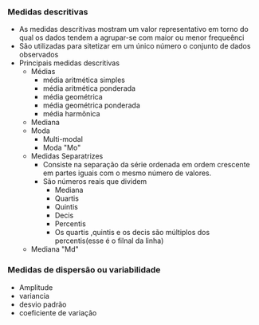 ### Medidas descritivas
- As medidas descritivas mostram um valor representativo em torno do qual os dados tendem a agrupar-se com maior ou menor frequeênci
- São utilizadas para sitetizar em um único número o conjunto de dados observados
- Principais medidas descritivas
	- Médias
		- média aritmética simples
		 - média aritmética ponderada
		 - média geométrica
		 - média geométrica ponderada
		 - média harmõnica
	- Mediana
	- Moda
		- Multi-modal
		- Moda "Mo"
	- Medidas Separatrizes
		- Consiste na separação da série ordenada em ordem crescente em partes iguais com o mesmo número de valores.
		- São números reais que dividem
			- Mediana
			- Quartis 
			- Quintis
			- Decis
			- Percentis
			- Os quartis ,quintis e os decis são múltiplos dos percentis(esse é o filnal da linha)
	- Mediana "Md"
### Medidas de dispersão ou variabilidade
- Amplitude 
- variancia
- desvio padrão 
- coeficiente de variação